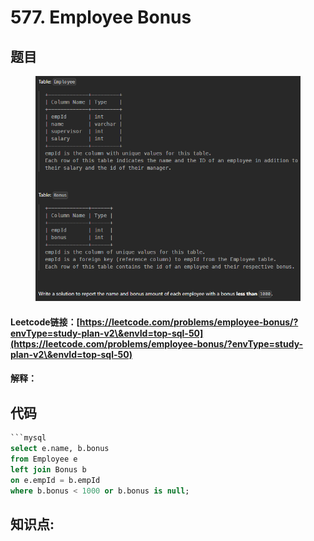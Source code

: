 # 577. Employee Bonus

## 题目

<figure><img src="../../../.gitbook/assets/image (10) (1) (1) (1).png" alt=""><figcaption></figcaption></figure>

#### Leetcode链接：[https://leetcode.com/problems/employee-bonus/?envType=study-plan-v2\&envId=top-sql-50](https://leetcode.com/problems/employee-bonus/?envType=study-plan-v2\&envId=top-sql-50)

#### 解释：

## 代码

````sql
```mysql
select e.name, b.bonus
from Employee e
left join Bonus b
on e.empId = b.empId
where b.bonus < 1000 or b.bonus is null;
````

## **知识点:**&#x20;
